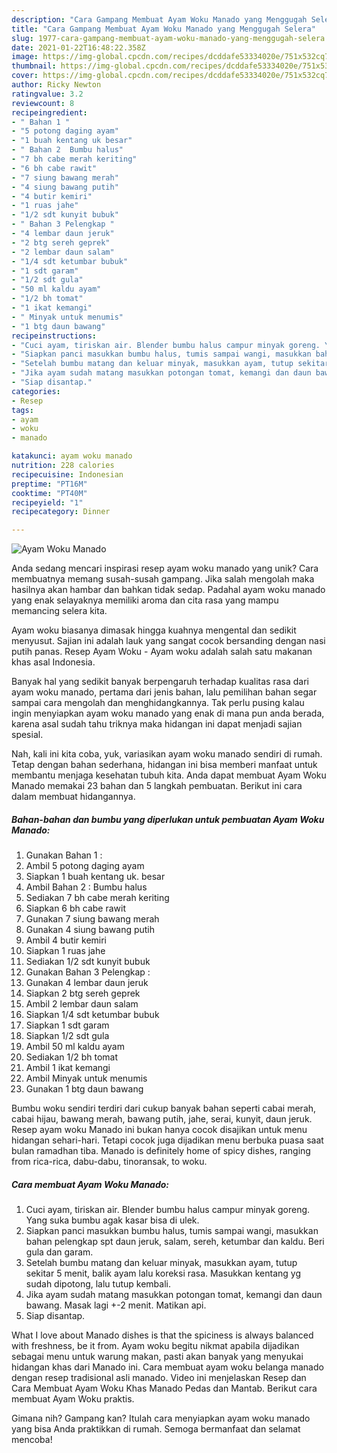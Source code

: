 ```yaml
---
description: "Cara Gampang Membuat Ayam Woku Manado yang Menggugah Selera"
title: "Cara Gampang Membuat Ayam Woku Manado yang Menggugah Selera"
slug: 1977-cara-gampang-membuat-ayam-woku-manado-yang-menggugah-selera
date: 2021-01-22T16:48:22.358Z
image: https://img-global.cpcdn.com/recipes/dcddafe53334020e/751x532cq70/ayam-woku-manado-foto-resep-utama.jpg
thumbnail: https://img-global.cpcdn.com/recipes/dcddafe53334020e/751x532cq70/ayam-woku-manado-foto-resep-utama.jpg
cover: https://img-global.cpcdn.com/recipes/dcddafe53334020e/751x532cq70/ayam-woku-manado-foto-resep-utama.jpg
author: Ricky Newton
ratingvalue: 3.2
reviewcount: 8
recipeingredient:
- " Bahan 1 "
- "5 potong daging ayam"
- "1 buah kentang uk besar"
- " Bahan 2  Bumbu halus"
- "7 bh cabe merah keriting"
- "6 bh cabe rawit"
- "7 siung bawang merah"
- "4 siung bawang putih"
- "4 butir kemiri"
- "1 ruas jahe"
- "1/2 sdt kunyit bubuk"
- " Bahan 3 Pelengkap "
- "4 lembar daun jeruk"
- "2 btg sereh geprek"
- "2 lembar daun salam"
- "1/4 sdt ketumbar bubuk"
- "1 sdt garam"
- "1/2 sdt gula"
- "50 ml kaldu ayam"
- "1/2 bh tomat"
- "1 ikat kemangi"
- " Minyak untuk menumis"
- "1 btg daun bawang"
recipeinstructions:
- "Cuci ayam, tiriskan air. Blender bumbu halus campur minyak goreng. Yang suka bumbu agak kasar bisa di ulek."
- "Siapkan panci masukkan bumbu halus, tumis sampai wangi, masukkan bahan pelengkap spt daun jeruk, salam, sereh, ketumbar dan kaldu. Beri gula dan garam."
- "Setelah bumbu matang dan keluar minyak, masukkan ayam, tutup sekitar 5 menit, balik ayam lalu koreksi rasa. Masukkan kentang yg sudah dipotong, lalu tutup kembali."
- "Jika ayam sudah matang masukkan potongan tomat, kemangi dan daun bawang. Masak lagi +-2 menit. Matikan api."
- "Siap disantap."
categories:
- Resep
tags:
- ayam
- woku
- manado

katakunci: ayam woku manado 
nutrition: 228 calories
recipecuisine: Indonesian
preptime: "PT16M"
cooktime: "PT40M"
recipeyield: "1"
recipecategory: Dinner

---
```



![Ayam Woku Manado](https://img-global.cpcdn.com/recipes/dcddafe53334020e/751x532cq70/ayam-woku-manado-foto-resep-utama.jpg)

Anda sedang mencari inspirasi resep ayam woku manado yang unik? Cara membuatnya memang susah-susah gampang. Jika salah mengolah maka hasilnya akan hambar dan bahkan tidak sedap. Padahal ayam woku manado yang enak selayaknya memiliki aroma dan cita rasa yang mampu memancing selera kita.

Ayam woku biasanya dimasak hingga kuahnya mengental dan sedikit menyusut. Sajian ini adalah lauk yang sangat cocok bersanding dengan nasi putih panas. Resep Ayam Woku - Ayam woku adalah salah satu makanan khas asal Indonesia.

Banyak hal yang sedikit banyak berpengaruh terhadap kualitas rasa dari ayam woku manado, pertama dari jenis bahan, lalu pemilihan bahan segar sampai cara mengolah dan menghidangkannya. Tak perlu pusing kalau ingin menyiapkan ayam woku manado yang enak di mana pun anda berada, karena asal sudah tahu triknya maka hidangan ini dapat menjadi sajian spesial.


Nah, kali ini kita coba, yuk, variasikan ayam woku manado sendiri di rumah. Tetap dengan bahan sederhana, hidangan ini bisa memberi manfaat untuk membantu menjaga kesehatan tubuh kita. Anda dapat membuat Ayam Woku Manado memakai 23 bahan dan 5 langkah pembuatan. Berikut ini cara dalam membuat hidangannya.

<!--inarticleads1-->

##### Bahan-bahan dan bumbu yang diperlukan untuk pembuatan Ayam Woku Manado:

1. Gunakan  Bahan 1 :
1. Ambil 5 potong daging ayam
1. Siapkan 1 buah kentang uk. besar
1. Ambil  Bahan 2 : Bumbu halus
1. Sediakan 7 bh cabe merah keriting
1. Siapkan 6 bh cabe rawit
1. Gunakan 7 siung bawang merah
1. Gunakan 4 siung bawang putih
1. Ambil 4 butir kemiri
1. Siapkan 1 ruas jahe
1. Sediakan 1/2 sdt kunyit bubuk
1. Gunakan  Bahan 3 Pelengkap :
1. Gunakan 4 lembar daun jeruk
1. Siapkan 2 btg sereh geprek
1. Ambil 2 lembar daun salam
1. Siapkan 1/4 sdt ketumbar bubuk
1. Siapkan 1 sdt garam
1. Siapkan 1/2 sdt gula
1. Ambil 50 ml kaldu ayam
1. Sediakan 1/2 bh tomat
1. Ambil 1 ikat kemangi
1. Ambil  Minyak untuk menumis
1. Gunakan 1 btg daun bawang


Bumbu woku sendiri terdiri dari cukup banyak bahan seperti cabai merah, cabai hijau, bawang merah, bawang putih, jahe, serai, kunyit, daun jeruk. Resep ayam woku Manado ini bukan hanya cocok disajikan untuk menu hidangan sehari-hari. Tetapi cocok juga dijadikan menu berbuka puasa saat bulan ramadhan tiba. Manado is definitely home of spicy dishes, ranging from rica-rica, dabu-dabu, tinoransak, to woku. 

<!--inarticleads2-->

##### Cara membuat Ayam Woku Manado:

1. Cuci ayam, tiriskan air. Blender bumbu halus campur minyak goreng. Yang suka bumbu agak kasar bisa di ulek.
1. Siapkan panci masukkan bumbu halus, tumis sampai wangi, masukkan bahan pelengkap spt daun jeruk, salam, sereh, ketumbar dan kaldu. Beri gula dan garam.
1. Setelah bumbu matang dan keluar minyak, masukkan ayam, tutup sekitar 5 menit, balik ayam lalu koreksi rasa. Masukkan kentang yg sudah dipotong, lalu tutup kembali.
1. Jika ayam sudah matang masukkan potongan tomat, kemangi dan daun bawang. Masak lagi +-2 menit. Matikan api.
1. Siap disantap.


What I love about Manado dishes is that the spiciness is always balanced with freshness, be it from. Ayam woku begitu nikmat apabila dijadikan sebagai menu untuk warung makan, pasti akan banyak yang menyukai hidangan khas dari Manado ini. Cara membuat ayam woku belanga manado dengan resep tradisional asli manado. Video ini menjelaskan Resep dan Cara Membuat Ayam Woku Khas Manado Pedas dan Mantab. Berikut cara membuat Ayam Woku praktis. 

Gimana nih? Gampang kan? Itulah cara menyiapkan ayam woku manado yang bisa Anda praktikkan di rumah. Semoga bermanfaat dan selamat mencoba!
